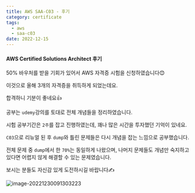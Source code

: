 ```yaml
---
title: AWS SAA-C03 - 후기
category: certificate
tags:
  - aws
  - saa-c03
date: 2022-12-15
---
```


#### AWS Certified Solutions Architect 후기

50% 바우처를 받을 기회가 있어서 AWS 자격증 시험을 신청하였습니다😊

이것으로 올해 3개의 자격증을 취득하게 되었는데요.

합격하니 기분이 좋네요👍

공부는 `udemy`강의를 토대로 전체 개념들을 정리하였습니다.

시험 공부기간은 `2주`를 잡고 진행하였는데, 꽤나 많은 시간을 투자했던 기억이 있네요.

`C03`으로 리뉴얼 된 후 `dump`와 틀린 문제들은 다시 개념을 잡는 느낌으로 공부했습니다.

전체 문제 중 `dump`에서 한 `70%`는 동일하게 나왔으며, 나머지 문제들도 개념만 숙지하고 있다면 어렵지 않게 해결할 수 있는 문제였습니다.

보시는 분들도 자신감 있게 도전하시길 바랍니다✍️

![image-20221230091303223](../../assets/images/posts/2022-12-30-post-install-aws-saa-review/image-20221230091303223.png)
